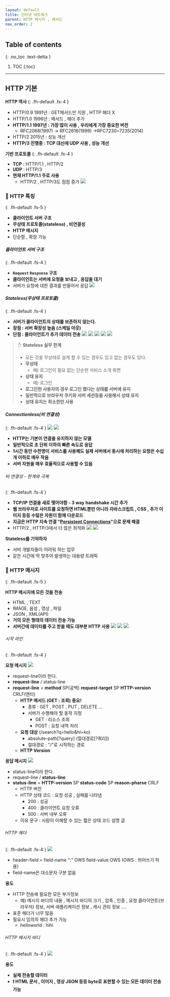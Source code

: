 ```yaml
---
layout: default
title: 인터넷 네트워크
parent: HTTP 메시지 , 메서드
nav_order: 2
---
```

## Table of contents
{: .no_toc .text-delta }

1. TOC
{:toc}
---

## **HTTP 기본**

**HTTP 역사**
{: .fh-default .fs-4 }

- HTTP/0.9 1991년 : GET메서드만 지원 , HTTP 헤더 X
- HTTP/1.0 1996년 : 메서드 , 헤더 추가
- **HTTP/1.1 1997년 : 가장 많이 사용 , 우리에게 가장 중요한 버전**
  - RFC2068(1997) → RFC2616(1999) →RFC7230~7235(2014)
- HTTP/2 2015년 : 성능 개선
- **HTTP/3 진행중 : TCP 대신에 UDP 사용 , 성능 개선**

**기반 프로토콜**
{: .fh-default .fs-4 }

- **TCP** : HTTP/1.1 , HTTP/2
- **UDP** : HTTP/3
- **현재 HTTP/1.1 주로 사용**
  - HTTP/2 , HTTP/3도 점점 증가
![](../../assets/images/network/internet-network/24.png)

### 📌 HTTP 특징
{: .fh-default .fs-5 }

- **클라이언트 서버 구조**
- **무상태 프로토콜(stateless) , 비연결성**
- **HTTP 메시지**
- 단순함 , 확장 가능

##### 클라이언트 서버 구조
{: .fh-default .fs-4 }
- **`Request` `Response` 구조**
- **클라이언트는 서버에 요청을 보내고 , 응답을 대기**
- 서버가 요청에 대한 결과를 만들어서 응답
![](../../assets/images/network/internet-network/25.png)

##### Stateless(무상태 프로토콜)
{: .fh-default .fs-4 }
- **서버가 클라이언트의 상태를 보존하지 않는다.**
- **장점 : 서버 확장성 높음 (스케일 아웃)**
- **단점 : 클라이언트가 추가 데이터 전송**
![](../../assets/images/network/internet-network/26.png)
![](../../assets/images/network/internet-network/27.png)
![](../../assets/images/network/internet-network/28.png)
![](../../assets/images/network/internet-network/29.png)
![](../../assets/images/network/internet-network/30.png)

> ✋ **Stateless 실무 한계**
> - 모든 것을 무상태로 설계 할 수 있는 경우도 있고 없는 경우도 있다.
> - **무상태**
>   - 예) 로그인이 필요 없는 단순한 서비스 소개 화면
> - **상태 유지**
>   - 예) 로그인
> - **로그인한 사용자의 경우 로그인 했다는 상태를 서버에 유지**
> - **일반적으로 브라우저 쿠키와 서버 세션등을 사용해서 상태 유지**
> - **상태 유지는 최소한만 사용**


##### Connectionless(비 연결성)
{: .fh-default .fs-4 }
![](../../assets/images/network/internet-network/31.png)
![](../../assets/images/network/internet-network/32.png)
- **HTTP는 기본이 연결을 유지하지 않는 모델**
- **일반적으로 초 단위 이하의 빠른 속도로 응답**
- **1시간 동안 수천명이 서비스를 사용해도 실제 서버에서 동시에 처리하는 요청은 수십개 이하로 매우 작음**
- **서버 자원을 매우 효율적으로 사용할 수 있음**

###### 비 연결성 - 한계와 극복
{: .fh-default .fs-4 }
- **TCP/IP 연결을 새로 맺어야함 - 3 way handshake 시간 추가**
- **웹 브라우저로 사이트를 요청하면 HTML뿐만 아니라 자바스크립트 , CSS , 추가 이미지 등등 수많은 자원이 함께 다운로드**
- **지금은 HTTP 지속 연결 "[Persistent Connections](https://brunch.co.kr/@sangjinkang/4)"으로 문제 해결**
- HTTP/2 , HTTP/3에서 더 많은 최적화
![](../../assets/images/network/internet-network/33.png)
![](../../assets/images/network/internet-network/34.png)

**Stateless를 기억하자**
- 서버 개발자들이 어려워 하는 업무
- 같은 시간에 딱 맞추어 발생하는 대용량 트래픽

### 📌 HTTP 메시지
{: .fh-default .fs-5 }

**HTTP 메시지에 모든 것을 전송**
- HTML , TEXT
- IMAGE, 음성 , 영상 , 파일
- JSON , XML(API)
- **거의 모든 형태의 데이터 전송 가능**
- **서버간에 데이터를 주고 받을 때도 대부분 HTTP 사용**
![](../../assets/images/network/internet-network/35.png)
![](../../assets/images/network/internet-network/36.png)
![](../../assets/images/network/internet-network/37.png)

###### 시작 라인
{: .fh-default .fs-4 }

**요청 메시지**
![](../../assets/images/network/internet-network/38.png)
- request-line이라 한다.
- **request-line** / status-line
- **request-line** = **method** SP(공백) **request-target** SP **HTTP-version** CRLF(엔터)
  - **HTTP 메서드 (GET : 조회) 중요!**
    - 종류 : GET , POST , PUT , DELETE ...
    - 서버가 수행해야 할 동작 지정
      - GET :  리소스 조회
      - POST : 요청 내역 처리
  - **요청 대상** (/search?q=hello&hl=ko)
    - absolute-path[?query]  (절대경로[?쿼리])
    - 절대경로 :  "/"로 시작하는 경로
  - **HTTP Version**

**응답 메시지**
![](../../assets/images/network/internet-network/39.png)
- status-line이라 한다.
- request-line / **status-line**
- **status-line** = **HTTP-version** SP **status-code** SP **reason-pharse** CRLF
  - HTTP 버전
  - HTTP 상태 코드 : 요청 성공 , 실패를 나타냄
    - 200 : 성공
    - 400 : 클라이언트 요청 오류
    - 500 : 서버 내부 오류
  - 이유 문구 : 사람이 이해할 수 있는 짧은 상태 코드 설명 글


###### HTTP 헤더
{: .fh-default .fs-4 }
![](../../assets/images/network/internet-network/40.png)
- header-field = field-name ":" OWS field-value OWS  (OWS : 띄어쓰기 허용)
- field-name은 대소문자 구분 없음

**용도**
- HTTP 전송에 필요한 모든 부가정보
  - 예) 메시지 바디의 내용 , 메시지 바디의 크기 , 압축 , 인증 , 요청 클라이언트(브라우저) 정보, 서버 애플리케이션 정보 , 캐시 관리 정보 ....
- 표준 헤더가 너무 많음
- 필요시 임의의 헤더 추가 가능
  - helloworld : hihi

###### HTTP 메시지 바디
{: .fh-default .fs-4 }
![](../../assets/images/network/internet-network/41.png)

**용도**
- **실제 전송할 데이터**
- **❗ HTML 문서 , 이미지 , 영상 JSON 등등 byte로 표현할 수 있는 모든 데이터 전송 가능**
